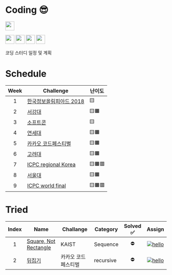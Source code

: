 # Coding 😎

<p>
<img src=https://img.shields.io/static/v1?label=Members&message=4&color=orange&style=flat height=28px>
 </p>
 <p>
<img src=https://img.shields.io/static/v1?label=&message=Bumjin&color=blue&style=flat height=28px>
<img src=https://img.shields.io/static/v1?label=&message=Minjoon&color=blue&style=flat height=28px>
<img src=https://img.shields.io/static/v1?label=&message=JungIn&color=blue&style=flat height=28px>
<img src=https://img.shields.io/static/v1?label=&message=Yujin&color=blue&style=flat height=28px>
 </p>
코딩 스터디 일정 및 계획

# Schedule

|Week|Challenge|난이도|
|:-:|---|---|
|1|[한국정보올림피아드 2018](https://www.acmicpc.net/category/427)|🟨
|2|[서강대](https://www.acmicpc.net/category/83)|🟨🟧
|3|[소프트콘](https://www.acmicpc.net/category/413)|🟨
|4|[연세대](https://www.acmicpc.net/category/334)|🟨🟧
|5|[카카오 코드페스티벌](https://www.acmicpc.net/category/428)|🟨🟧
|6|[고려대](https://www.acmicpc.net/category/341)|🟨🟧
|7|[ICPC regional Korea](https://www.acmicpc.net/category/211)|🟨🟧🟥
|8|[서울대](https://www.acmicpc.net/category/354)|🟨🟧
|9|[ICPC world final](https://www.acmicpc.net/category/4)|🟨🟧🟥

# Tried

|Index|Name|Challange|Category|Solved ✅| Assign|
|:-:|---|---|---|:-:|:-:|
|1|[Square, Not Rectangle](https://github.com/fxnnxc/coding/tree/main/KAIST/square_not_rectangle)|KAIST|Sequence|⛔| [![hello](https://img.shields.io/static/v1?label=&message=Bumjin&color=blue&style=flat)](#a)
|2|[뒤집기](https://github.com/fxnnxc/coding/tree/main/%EC%B9%B4%EC%B9%B4%EC%98%A4_%EC%BD%94%EB%93%9C%ED%8E%98%EC%8A%A4%ED%8B%B0%EB%B2%8C/%EB%92%A4%EC%A7%91%EA%B8%B0)|카카오 코드 페스티벌|recursive|⛔| [![hello](https://img.shields.io/static/v1?label=&message=Bumjin&color=blue&style=flat)](#a)

